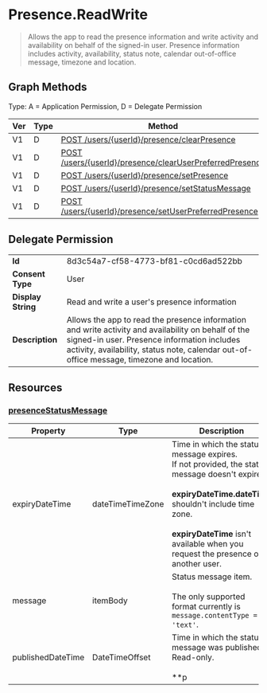 # Presence.ReadWrite

> Allows the app to read the presence information and write activity and availability on behalf of the signed-in user. Presence information includes activity, availability, status note, calendar out-of-office message, timezone and location.
## Graph Methods

Type: A = Application Permission, D = Delegate Permission

|Ver|Type|Method|
|-------|----|------|
|V1|D|[POST /users/{userId}/presence/clearPresence](https://docs.microsoft.com/graph/api/presence-clearpresence?view=graph-rest-1.0&tabs=http)|
|V1|D|[POST /users/{userId}/presence/clearUserPreferredPresence](https://docs.microsoft.com/graph/api/presence-clearuserpreferredpresence?view=graph-rest-1.0&tabs=http)|
|V1|D|[POST /users/{userId}/presence/setPresence](https://docs.microsoft.com/graph/api/presence-setpresence?view=graph-rest-1.0&tabs=http)|
|V1|D|[POST /users/{userId}/presence/setStatusMessage](https://docs.microsoft.com/graph/api/presence-setstatusmessage?view=graph-rest-1.0&tabs=http)|
|V1|D|[POST /users/{userId}/presence/setUserPreferredPresence](https://docs.microsoft.com/graph/api/presence-setuserpreferredpresence?view=graph-rest-1.0&tabs=http)|
## Delegate Permission
|||
|-|-|
|**Id**|8d3c54a7-cf58-4773-bf81-c0cd6ad522bb|
|**Consent Type**|User|
|**Display String**|Read and write a user's presence information|
|**Description**|Allows the app to read the presence information and write activity and availability on behalf of the signed-in user. Presence information includes activity, availability, status note, calendar out-of-office message, timezone and location.|
## Resources
### [presenceStatusMessage ](https://docs.microsoft.com/graph/api/resources/presencestatusmessage?view=graph-rest-1.0&tabs=http)
| Property       | Type           | Description                                 | 
| -------------- | -------------- | ------------------------------------------- | 
| expiryDateTime | dateTimeTimeZone | Time in which the status message expires.<br/>If not provided, the status message doesn't expire.<br/><br/>**expiryDateTime.dateTime** shouldn't include time zone.<br/><br/>**expiryDateTime** isn't available when you request the presence of another user. |
| message | itemBody | Status message item.<br/><br/> The only supported format currently is `message.contentType = 'text'`. |
| publishedDateTime | DateTimeOffset |Time in which the status message was published.<br/>Read-only.<br/><br/>**p
